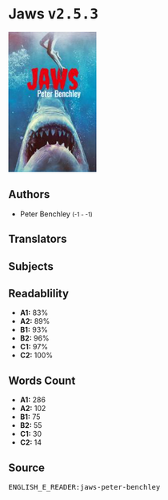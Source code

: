# Jaws <kbd>v2.5.3</kbd>

![](./cover.medium.jpg "")

## Authors


 - Peter Benchley <small>(-1 - -1)</small>

## Translators



## Subjects



## Readablility


 - **A1:** 83%
 - **A2:** 89%
 - **B1:** 93%
 - **B2:** 96%
 - **C1:** 97%
 - **C2:** 100%

## Words Count


 - **A1:** 286
 - **A2:** 102
 - **B1:** 75
 - **B2:** 55
 - **C1:** 30
 - **C2:** 14

## Source


<kbd>ENGLISH_E_READER:jaws-peter-benchley</kbd>
